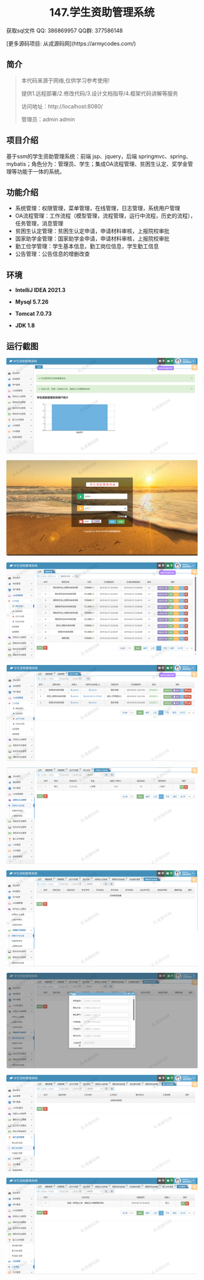 <p><h1 align="center">147.学生资助管理系统</h1></p>

<p> 获取sql文件 QQ: 386869957 QQ群: 377586148 </p>
<p> [更多源码项目: 从戎源码网](https://armycodes.com/) </p>

## 简介

> 本代码来源于网络,仅供学习参考使用!
>
> 提供1.远程部署/2.修改代码/3.设计文档指导/4.框架代码讲解等服务
> 
> 访问地址：http://localhost:8080/
> 
> 管理员：admin admin
>

## 项目介绍
基于ssm的学生资助管理系统：前端 jsp、jquery，后端 springmvc、spring、mybatis；角色分为：管理员、学生；集成OA流程管理、贫困生认定、奖学金管理等功能于一体的系统。

## 功能介绍

- 系统管理：权限管理，菜单管理，在线管理，日志管理，系统用户管理
- OA流程管理：工作流程（模型管理，流程管理，运行中流程，历史的流程），任务管理，消息管理
- 贫困生认定管理：贫困生认定申请，申请材料审核，上报院校审批
- 国家助学金管理：国家助学金申请，申请材料审核，上报院校审批
- 勤工俭学管理：学生基本信息，勤工岗位信息，学生勤工信息
- 公告管理：公告信息的增删改查

## 环境

- <b>IntelliJ IDEA 2021.3</b>

- <b>Mysql 5.7.26</b>

- <b>Tomcat 7.0.73</b>

- <b>JDK 1.8</b>

## 运行截图
![](screenshot/1.png)

![](screenshot/2.png)

![](screenshot/3.png)

![](screenshot/4.png)

![](screenshot/5.png)

![](screenshot/6.png)

![](screenshot/7.png)

![](screenshot/8.png)

![](screenshot/9.png)
